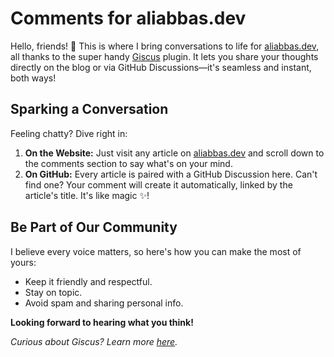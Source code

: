 # Comments for aliabbas.dev

Hello, friends! 🌟 This is where I bring conversations to life for [aliabbas.dev](https://aliabbas.dev), all thanks to the super handy [Giscus](https://giscus.app) plugin. It lets you share your thoughts directly on the blog or via GitHub Discussions—it's seamless and instant, both ways!

## Sparking a Conversation

Feeling chatty? Dive right in:
1. **On the Website:** Just visit any article on [aliabbas.dev](https://aliabbas.dev) and scroll down to the comments section to say what's on your mind.
2. **On GitHub:** Every article is paired with a GitHub Discussion here. Can't find one? Your comment will create it automatically, linked by the article's title. It's like magic ✨!

## Be Part of Our Community

I believe every voice matters, so here's how you can make the most of yours:
- Keep it friendly and respectful.
- Stay on topic.
- Avoid spam and sharing personal info.

**Looking forward to hearing what you think!**

*Curious about Giscus? Learn more [here](https://giscus.app).*
